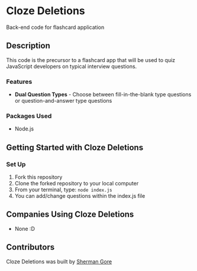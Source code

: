 # Cloze Deletions

Back-end code for flashcard application

## Description
This code is the precursor to a flashcard app that will be used to quiz JavaScript developers on typical interview questions.

### Features
* **Dual Question Types** - Choose between fill-in-the-blank type questions or question-and-answer type questions

### Packages Used
* Node.js

## Getting Started with Cloze Deletions
### Set Up
1. Fork this repository
2. Clone the forked repository to your local computer
3. From your terminal, type: ```node index.js```
4. You can add/change questions within the index.js file

## Companies Using Cloze Deletions
* None  :D

## Contributors
Cloze Deletions was built by [Sherman Gore](http://shermangore.com)